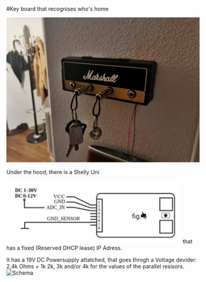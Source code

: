 #Key board that recognises who's home

![Whats all this?](img/mountedWithKeys.jpg?raw=true "What this is")  

Under the hood, there is a Shelly Uni 

![Shelly Uni](img/shellyUni.png?raw=true "Shelly Uni")
that has a fixed (Reserved DHCP lease) IP Adress.

It has a 19V DC Powersupply attatched, that goes throgh a Voltage devider: 2,4k Ohms + 1k 2k, 3k and/or 4k for the values of the parallel resisors.
![Schema](img/electricalSchema.png?raw=true "Electrical Schema")

